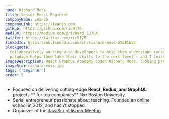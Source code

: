 ```yaml
---
name: Richard Moss
title: Senior React Engineer
companyName: LeanJS
companyLink: https://leanjs.com
gitHub: https://github.com/ric9176
medium: https://medium.com/@richard_13764
twitter: https://twitter.com/ric9176
linkedIn: https://uk.linkedin.com/in/richard-moss-55881b82
blockquote:
  Collaboratively working with developers to help them understand concepts such as the functional programming
  paradigm helps them take their skills to the next level - and I learn a lot too!
imageDescription: React GraphQL Academy coach Richard Moss, looking pretty happy with a beach in the background
imageSrc: richard-moss.jpg
tags: ['beginner']
order: 5
---
```


- Focused on delivering cutting-edge
  **React, Redux, and GraphQL**
  projects ** for top companies** like Boston
  University.
- Serial entrepreneur passionate about teaching. Founded an
  online school in 2012, and hasn’t stopped.
- Organizer of the <a href="https://www.meetup.com/JavaScript-lisbon/" class="coach-profiles">JavaScript lisbon Meetup</a>
